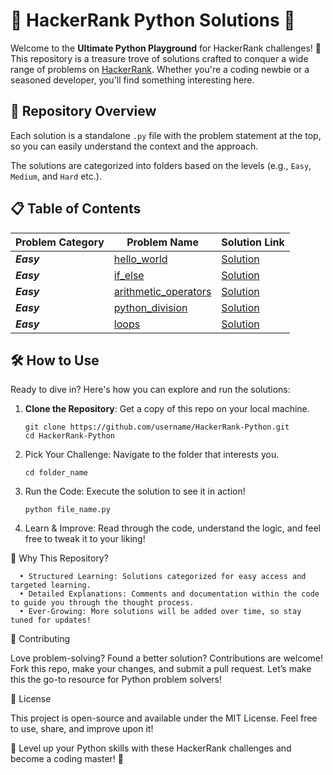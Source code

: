 # 🚀 HackerRank Python Solutions 🚀

Welcome to the **Ultimate Python Playground** for HackerRank challenges! 🎉 This repository is a treasure trove of solutions crafted to conquer a wide range of problems on [HackerRank](https://www.hackerrank.com/). Whether you're a coding newbie or a seasoned developer, you'll find something interesting here.

## 📁 Repository Overview

Each solution is a standalone `.py` file with the problem statement at the top, so you can easily understand the context and the approach.

The solutions are categorized into folders based on the levels (e.g., `Easy`, `Medium`, and `Hard` etc.).

## 📋 Table of Contents

| Problem Category | Problem Name                                                                                                             | Solution Link                                                                                                             |
| ---------------- | ------------------------------------------------------------------------------------------------------------------------ | ------------------------------------------------------------------------------------------------------------------------- |
| **_Easy_**       | [hello_world](https://github.com/saxenaaakashj1/HackerRank-Python/blob/master/1.hello_world/README.md)                   | [Solution](https://github.com/saxenaaakashj1/HackerRank-Python/blob/master/1.hello_world/hello_world.py)                  |
| **_Easy_**       | [if_else](https://github.com/saxenaaakashj1/HackerRank-Python/blob/master/2.if_else/README.md)                           | [Solution](https://github.com/saxenaaakashj1/HackerRank-Python/blob/master/2.if_else/if_else.py)                          |
| **_Easy_**       | [arithmetic_operators](https://github.com/saxenaaakashj1/HackerRank-Python/blob/master/3.arithmetic_operators/README.md) | [Solution](https://github.com/saxenaaakashj1/HackerRank-Python/blob/master/3.arithmetic_operators/arithmetic_operator.py) |
| **_Easy_**       | [python_division](https://github.com/saxenaaakashj1/HackerRank-Python/blob/master/4.python_division/README.md)           | [Solution](https://github.com/saxenaaakashj1/HackerRank-Python/blob/master/4.python_division/python_division.py)          |
| **_Easy_**       | [loops](https://github.com/saxenaaakashj1/HackerRank-Python/blob/master/5.loops/README.md)                               | [Solution](https://github.com/saxenaaakashj1/HackerRank-Python/blob/master/5.loops/loops.py)                              |

## 🛠️ How to Use

Ready to dive in? Here's how you can explore and run the solutions:

1. **Clone the Repository**: Get a copy of this repo on your local machine.

   ```
   git clone https://github.com/username/HackerRank-Python.git
   cd HackerRank-Python
   ```

2. Pick Your Challenge: Navigate to the folder that interests you.

   ```
   cd folder_name
   ```

3. Run the Code: Execute the solution to see it in action!

   ```
   python file_name.py
   ```

4. Learn & Improve: Read through the code, understand the logic, and feel free to tweak it to your liking!

🎯 Why This Repository?

      • Structured Learning: Solutions categorized for easy access and targeted learning.
      • Detailed Explanations: Comments and documentation within the code to guide you through the thought process.
      • Ever-Growing: More solutions will be added over time, so stay tuned for updates!

🤝 Contributing

Love problem-solving? Found a better solution? Contributions are welcome! Fork this repo, make your changes, and submit a pull request. Let’s make this the go-to resource for Python problem solvers!

📜 License

This project is open-source and available under the MIT License. Feel free to use, share, and improve upon it!

🚀 Level up your Python skills with these HackerRank challenges and become a coding master! 🚀
